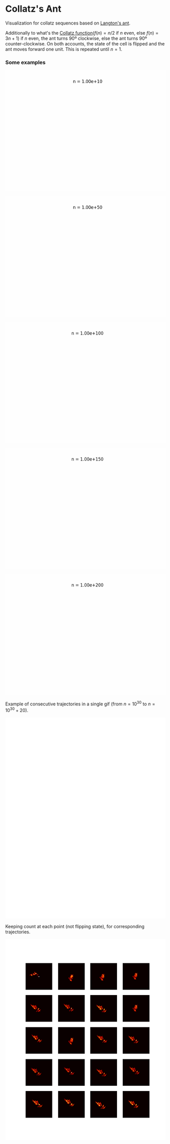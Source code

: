 # Collatz's Ant

Visualization for collatz sequences based on [Langton's ant](https://en.wikipedia.org/wiki/Langton%27s_ant).

Additionally to what's the [Collatz function](https://en.wikipedia.org/wiki/Collatz_conjecture)($f(n) = n/2$ if $n$ even, else $f(n) = 3n + 1$) if $n$ even, the ant turns 90º clockwise, else the ant turns 90º counter-clockwise. On both accounts, the state of the cell is flipped and the ant moves forward one unit. This is repeated until $n = 1$.

### Some examples

![](examples/collatz_ant1.gif)

![](examples/collatz_ant2.gif)

![](examples/collatz_ant3.gif)

![](examples/collatz_ant4.gif)

![](examples/collatz_ant5.gif)

Example of consecutive trajectories in a single gif (from $n = 10^{30}$ to $n = 10^{30} + 20$).

![](collatz_ant_grid.gif)

Keeping count at each point (not flipping state), for corresponding trajectories.

![](collatz_ant_grid_attractors.png)

